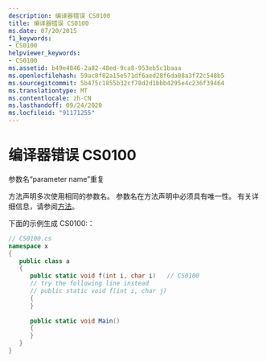 ```yaml
---
description: 编译器错误 CS0100
title: 编译器错误 CS0100
ms.date: 07/20/2015
f1_keywords:
- CS0100
helpviewer_keywords:
- CS0100
ms.assetid: b49e4846-2a82-48ed-9ca8-953eb5c1baaa
ms.openlocfilehash: 59ac8f82a15e571df6aed28f6da08a3f72c548b5
ms.sourcegitcommit: 5b475c1855b32cf78d2d1bbb4295e4c236f39464
ms.translationtype: MT
ms.contentlocale: zh-CN
ms.lasthandoff: 09/24/2020
ms.locfileid: "91171255"
---
```

# <a name="compiler-error-cs0100"></a>编译器错误 CS0100

参数名“parameter name”重复  
  
 方法声明多次使用相同的参数名。 参数名在方法声明中必须具有唯一性。 有关详细信息，请参阅[方法](../programming-guide/classes-and-structs/methods.md)。  
  
 下面的示例生成 CS0100:：  
  
```csharp  
// CS0100.cs  
namespace x  
{  
   public class a  
   {  
      public static void f(int i, char i)   // CS0100  
      // try the following line instead  
      // public static void f(int i, char j)  
      {  
      }  
  
      public static void Main()  
      {  
      }  
   }  
}  
```

